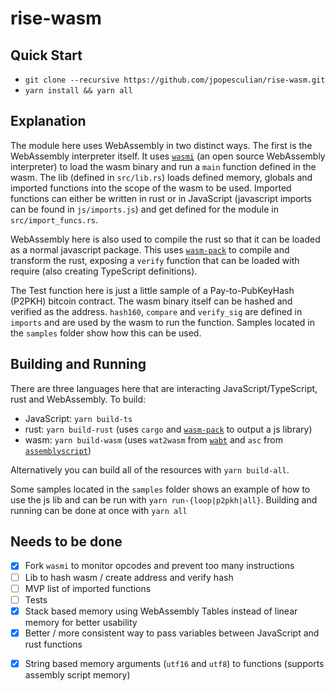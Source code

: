 # rise-wasm

## Quick Start

* `git clone --recursive https://github.com/jpopesculian/rise-wasm.git`
* `yarn install && yarn all`

## Explanation

The module here uses WebAssembly in two distinct ways. The first is the WebAssembly interpreter itself. It uses [`wasmi`](https://github.com/paritytech/wasmi) (an open source WebAssembly interpreter) to load the wasm binary and run a `main` function defined in the wasm. The lib (defined in `src/lib.rs`) loads defined memory, globals and imported functions into the scope of the wasm to be used. Imported functions can either be written in rust or in JavaScript (javascript imports can be found in `js/imports.js`) and get defined for the module in `src/import_funcs.rs`.

WebAssembly here is also used to compile the rust so that it can be loaded as a normal javascript package. This uses [`wasm-pack`](https://github.com/rustwasm/wasm-pack) to compile and transform the rust, exposing a `verify` function that can be loaded with require (also creating TypeScript definitions).

The Test function here is just a little sample of a Pay-to-PubKeyHash (P2PKH) bitcoin contract. The wasm binary itself can be hashed and verified as the address. `hash160`, `compare` and `verify_sig` are defined in `imports` and are used by the wasm to run the function. Samples located in the `samples` folder show how this can be used.

## Building and Running

There are three languages here that are interacting JavaScript/TypeScript, rust and WebAssembly. To build:

* JavaScript: `yarn build-ts`
* rust: `yarn build-rust` (uses `cargo` and [`wasm-pack`](https://github.com/rustwasm/wasm-pack) to output a js library)
* wasm: `yarn build-wasm` (uses `wat2wasm` from [`wabt`](https://github.com/WebAssembly/wabt) and `asc` from [`assemblyscript`](https://github.com/AssemblyScript/assemblyscript))

Alternatively you can build all of the resources with `yarn build-all`.

Some samples located in the `samples` folder shows an example of how to use the js lib and can be run with `yarn run-{loop|p2pkh|all}`. Building and running can be done at once with `yarn all`

## Needs to be done

- [x] Fork `wasmi` to monitor opcodes and prevent too many instructions
- [ ] Lib to hash wasm / create address and verify hash
- [ ] MVP list of imported functions
- [ ] Tests
- [x] Stack based memory using WebAssembly Tables instead of linear memory for better usability
- [x] Better / more consistent way to pass variables between JavaScript and rust functions
* [x] String based memory arguments (`utf16` and `utf8`) to functions (supports assembly script memory)
